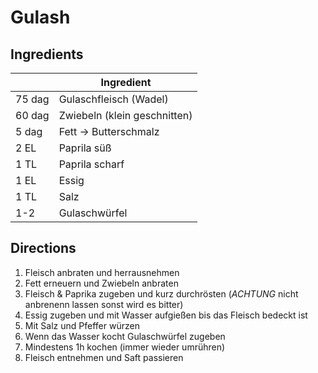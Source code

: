 # Gulash

## Ingredients

|             | Ingredient |
|---          | --- |
|75 dag       | Gulaschfleisch (Wadel) |
|60 dag       | Zwiebeln (klein geschnitten) |
|5 dag        | Fett -> Butterschmalz |
|2 EL         | Paprila süß |
|1 TL         | Paprila scharf |
|1 EL         | Essig |
|1 TL         | Salz |
|1-2          | Gulaschwürfel |

## Directions

1. Fleisch anbraten und herrausnehmen
1. Fett erneuern und Zwiebeln anbraten
1. Fleisch & Paprika zugeben und kurz durchrösten (*ACHTUNG* nicht anbrenenn lassen sonst wird es bitter)
1. Essig zugeben und mit Wasser aufgießen bis das Fleisch bedeckt ist
1. Mit Salz und Pfeffer würzen
1. Wenn das Wasser kocht Gulaschwürfel zugeben
1. Mindestens 1h kochen (immer wieder umrühren)
1. Fleisch entnehmen und Saft passieren
